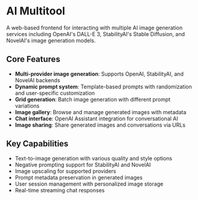 # AI Multitool

A web-based frontend for interacting with multiple AI image generation services including OpenAI's DALL-E 3, StabilityAI's Stable Diffusion, and NovelAI's image generation models.

## Core Features

- **Multi-provider image generation**: Supports OpenAI, StabilityAI, and NovelAI backends
- **Dynamic prompt system**: Template-based prompts with randomization and user-specific customization
- **Grid generation**: Batch image generation with different prompt variations
- **Image gallery**: Browse and manage generated images with metadata
- **Chat interface**: OpenAI Assistant integration for conversational AI
- **Image sharing**: Share generated images and conversations via URLs

## Key Capabilities

- Text-to-image generation with various quality and style options
- Negative prompting support for StabilityAI and NovelAI
- Image upscaling for supported providers
- Prompt metadata preservation in generated images
- User session management with personalized image storage
- Real-time streaming chat responses